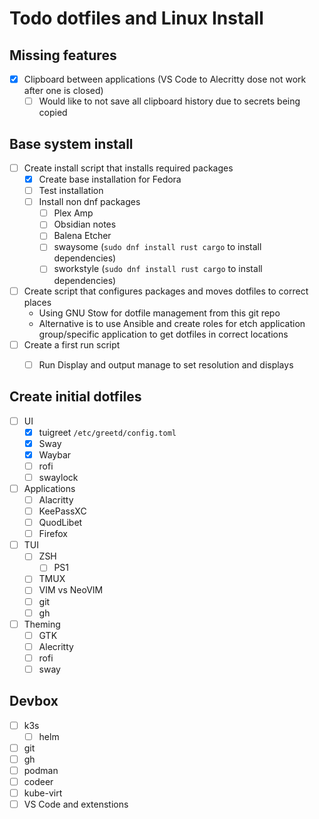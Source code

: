 # Todo dotfiles and Linux Install

## Missing features
- [X] Clipboard between applications (VS Code to Alecritty dose not work after one is closed)
	- [ ] Would like to not save all clipboard history due to secrets being copied

## Base system install
- [ ] Create install script that installs required packages
	- [X] Create base installation for Fedora
	- [ ] Test installation
	- [ ] Install non dnf packages
		- [ ] Plex Amp
		- [ ] Obsidian notes
		- [ ] Balena Etcher
		- [ ] swaysome (`sudo dnf install rust cargo` to install dependencies)
		- [ ] sworkstyle (`sudo dnf install rust cargo` to install dependencies)
- [ ] Create script that configures packages and moves dotfiles to correct places
	- Using GNU Stow for dotfile management from this git repo
	- Alternative is to use Ansible and create roles for etch application group/specific application to get dotfiles in correct locations
- [ ] Create a first run script
	- [ ] Run Display and output manage to set resolution and displays


## Create initial dotfiles
- [ ] UI
	- [X] tuigreet `/etc/greetd/config.toml`
	- [X] Sway
	- [X] Waybar
	- [ ] rofi
	- [ ] swaylock
- [ ] Applications
	- [ ] Alacritty
	- [ ] KeePassXC
	- [ ] QuodLibet
	- [ ] Firefox
- [ ] TUI
	- [ ] ZSH
		- [ ] PS1
	- [ ] TMUX
	- [ ] VIM vs NeoVIM
	- [ ] git
	- [ ] gh

- [ ] Theming
	- [ ] GTK
	- [ ] Alecritty
	- [ ] rofi
	- [ ] sway

## Devbox
- [ ] k3s
	- [ ] helm
- [ ] git
- [ ] gh
- [ ] podman
- [ ] codeer
- [ ] kube-virt
- [ ] VS Code and extenstions
